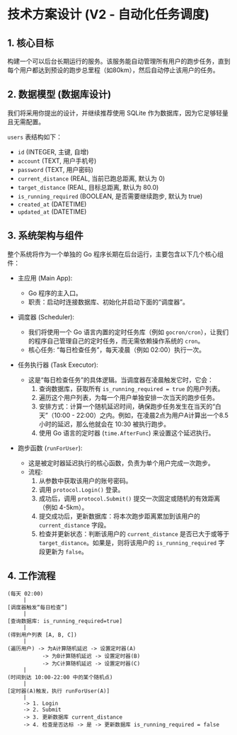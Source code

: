 # 技术方案设计 (V2 - 自动化任务调度)

## 1. 核心目标

构建一个可以后台长期运行的服务。该服务能自动管理所有用户的跑步任务，直到每个用户都达到预设的跑步总里程（如80km），然后自动停止该用户的任务。

## 2. 数据模型 (数据库设计)

我们将采用你提出的设计，并继续推荐使用 SQLite 作为数据库，因为它足够轻量且无需配置。

`users` 表结构如下：

-   `id` (INTEGER, 主键, 自增)
-   `account` (TEXT, 用户手机号)
-   `password` (TEXT, 用户密码)
-   `current_distance` (REAL, 当前已跑总距离, 默认为 0)
-   `target_distance` (REAL, 目标总距离, 默认为 80.0)
-   `is_running_required` (BOOLEAN, 是否需要继续跑步, 默认为 true)
-   `created_at` (DATETIME)
-   `updated_at` (DATETIME)

## 3. 系统架构与组件

整个系统将作为一个单独的 Go 程序长期在后台运行，主要包含以下几个核心组件：

-   主应用 (Main App):
    -   Go 程序的主入口。
    -   职责：启动时连接数据库、初始化并启动下面的“调度器”。

-   调度器 (Scheduler):
    -   我们将使用一个 Go 语言内置的定时任务库（例如 `gocron/cron`），让我们的程序自己管理自己的定时任务，而无需依赖操作系统的 `cron`。
    -   核心任务: “每日检查任务”，每天凌晨（例如 02:00）执行一次。

-   任务执行器 (Task Executor):
    -   这是“每日检查任务”的具体逻辑。当调度器在凌晨触发它时，它会：
        1.  查询数据库，获取所有 `is_running_required = true` 的用户列表。
        2.  遍历这个用户列表，为每一个用户单独安排一次当天的跑步任务。
        3.  安排方式：计算一个随机延迟时间，确保跑步任务发生在当天的“白天”（10:00 - 22:00）之内。例如，在凌晨2点为用户A计算出一个8.5小时的延迟，那么他就会在 10:30 被执行跑步。
        4.  使用 Go 语言的定时器 (`time.AfterFunc`) 来设置这个延迟执行。

-   跑步函数 (`runForUser`):
    -   这是被定时器延迟执行的核心函数，负责为单个用户完成一次跑步。
    -   流程:
        1.  从参数中获取该用户的账号密码。
        2.  调用 `protocol.Login()` 登录。
        3.  成功后，调用 `protocol.Submit()` 提交一次固定或随机的有效距离（例如 4-5km）。
        4.  提交成功后，更新数据库：将本次跑步距离累加到该用户的 `current_distance` 字段。
        5.  检查并更新状态：判断该用户的 `current_distance` 是否已大于或等于 `target_distance`。如果是，则将该用户的 `is_running_required` 字段更新为 `false`。

## 4. 工作流程

```
(每天 02:00)
     |
[调度器触发“每日检查”]
     |
[查询数据库: is_running_required=true]
     |
(得到用户列表 [A, B, C])
     |
(遍历用户) -> 为A计算随机延迟 -> 设置定时器(A)
           -> 为B计算随机延迟 -> 设置定时器(B)
           -> 为C计算随机延迟 -> 设置定时器(C)
     |
(时间到达 10:00-22:00 中的某个随机点)
     |
[定时器(A)触发，执行 runForUser(A)]
     |
     -> 1. Login
     -> 2. Submit
     -> 3. 更新数据库 current_distance
     -> 4. 检查是否达标 -> 是 -> 更新数据库 is_running_required = false
```